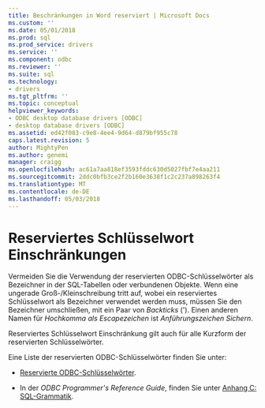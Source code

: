 ```yaml
---
title: Beschränkungen in Word reserviert | Microsoft Docs
ms.custom: ''
ms.date: 05/01/2018
ms.prod: sql
ms.prod_service: drivers
ms.service: ''
ms.component: odbc
ms.reviewer: ''
ms.suite: sql
ms.technology:
- drivers
ms.tgt_pltfrm: ''
ms.topic: conceptual
helpviewer_keywords:
- ODBC desktop database drivers [ODBC]
- desktop database drivers [ODBC]
ms.assetid: ed42f083-c9e8-4ee4-9d64-d879bf955c78
caps.latest.revision: 5
author: MightyPen
ms.author: genemi
manager: craigg
ms.openlocfilehash: ac61a7aa818ef3593fddc630d5027fbf7e4aa211
ms.sourcegitcommit: 2ddc0bfb3ce2f2b160e3638f1c2c237a898263f4
ms.translationtype: MT
ms.contentlocale: de-DE
ms.lasthandoff: 05/03/2018
---
```

# <a name="reserved-keyword-limitations"></a>Reserviertes Schlüsselwort Einschränkungen

Vermeiden Sie die Verwendung der reservierten ODBC-Schlüsselwörter als Bezeichner in der SQL-Tabellen oder verbundenen Objekte. Wenn eine ungerade Groß-/Kleinschreibung tritt auf, wobei ein reserviertes Schlüsselwort als Bezeichner verwendet werden muss, müssen Sie den Bezeichner umschließen, mit ein Paar von *Backticks* ('). Einen anderen Namen für *Hochkomma als Escapezeichen* ist *Anführungszeichen Sichern*.

Reserviertes Schlüsselwort Einschränkung gilt auch für alle Kurzform der reservierten Schlüsselwörter.

Eine Liste der reservierten ODBC-Schlüsselwörter finden Sie unter:

- [Reservierte ODBC-Schlüsselwörter](https://docs.microsoft.com/sql/odbc/reference/appendixes/reserved-keywords).

- In der *ODBC Programmer's Reference Guide*, finden Sie unter [Anhang C: SQL-Grammatik](https://docs.microsoft.com/sql/odbc/reference/appendixes/appendix-c-sql-grammar).

